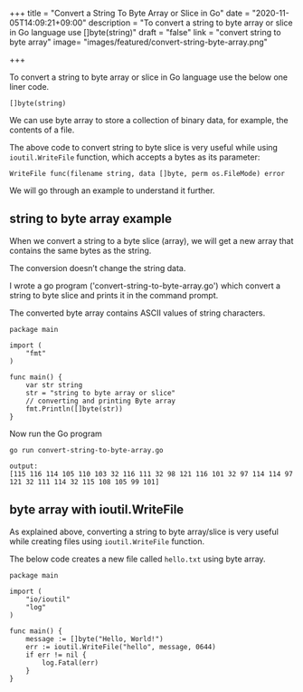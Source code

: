 +++
title = "Convert a String To Byte Array or Slice in Go"
date = "2020-11-05T14:09:21+09:00"
description = "To convert a string to byte array or slice in Go language use []byte(string)"
draft = "false"
link = "convert string to byte array"
image= "images/featured/convert-string-byte-array.png"

+++

To convert a string to byte array or slice in Go language use the below one liner code.

```
[]byte(string)
```

We can use byte array to store a collection of binary data, for example, the contents of a file.

The above code to convert string to byte slice is very useful while using `ioutil.WriteFile` function, which accepts a bytes as its parameter:

```
WriteFile func(filename string, data []byte, perm os.FileMode) error
```

We will go through an example to understand it further.

## string to byte array example

When we convert a string to a byte slice (array), we will get a new array that contains the same bytes as the string.

The conversion doesn’t change the string data.

I wrote a go program ('convert-string-to-byte-array.go') which convert a string to byte slice and prints it in the command prompt.

The converted byte array contains ASCII values of string characters.

```
package main

import (
	"fmt"
)

func main() {
	var str string
	str = "string to byte array or slice"
	// converting and printing Byte array
	fmt.Println([]byte(str))
}
```

Now run the Go program

```
go run convert-string-to-byte-array.go

output:
[115 116 114 105 110 103 32 116 111 32 98 121 116 101 32 97 114 114 97 121 32 111 114 32 115 108 105 99 101]
```

## byte array with ioutil.WriteFile

As explained above, converting a string to byte array/slice is very useful while creating files using `ioutil.WriteFile` function.

The below code creates a new file called `hello.txt` using byte array.

```
package main

import (
	"io/ioutil"
	"log"
)

func main() {
	message := []byte("Hello, World!")
	err := ioutil.WriteFile("hello", message, 0644)
	if err != nil {
		log.Fatal(err)
	}
}
```

